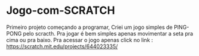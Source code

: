 # Jogo-com-SCRATCH
Primeiro projeto começando a programar, Criei um jogo simples de PING-PONG pelo scracth.
Pra jogar é bem simples apenas movimentar a  seta pra cima ou pra baixo. 
Pra acessar o jogo apenas click no link : https://scratch.mit.edu/projects/644023335/

